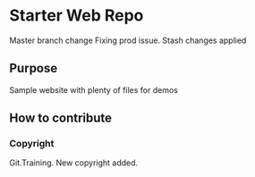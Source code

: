 # Starter Web Repo

Master branch change
Fixing prod issue. Stash changes applied

## Purpose

Sample website with plenty of files for demos

## How to contribute

### Copyright

Git.Training.
New copyright added.
